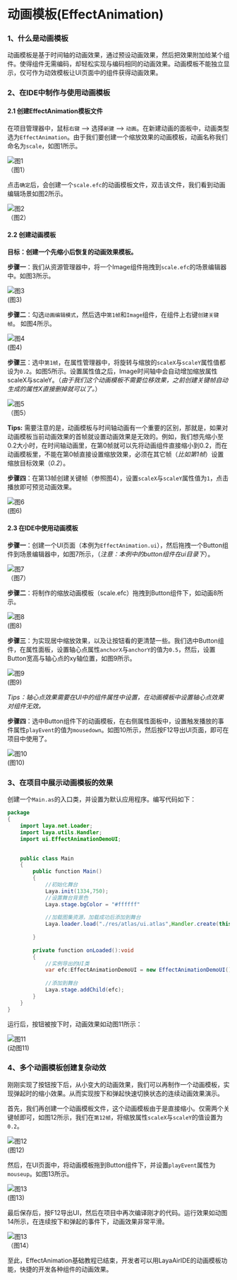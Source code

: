 

# 动画模板(EffectAnimation)

### 1、什么是动画模板

动画模板是基于时间轴的动画效果，通过预设动画效果，然后把效果附加给某个组件。使得组件无需编码，却轻松实现与编码相同的动画效果。动画模板不能独立显示，仅可作为动效模板让UI页面中的组件获得动画效果。



### 2、在IDE中制作与使用动画模板

#### 2.1 创建EffectAnimation模板文件

在项目管理器中，鼠标`右键` --> 选择`新建` --> `动画`。在新建动画的面板中，动画类型选为`EffectAnimation`。由于我们要创建一个缩放效果的动画模板，动画名称我们命名为`scale`，如图1所示。

![图1](img/1.png) <br />（图1）

点击`确定`后，会创建一个`scale.efc`的动画模板文件，双击该文件，我们看到动画编辑场景如图2所示。

![图2](img/2.png) <br />（图2）



#### 2.2 创建动画模板

**目标：创建一个先缩小后恢复的动画效果模板。**

**步骤一**：我们从资源管理器中，将一个Image组件拖拽到`scale.efc`的场景编辑器中。如图3所示。

![图3](img/3.png) <br /> (图3)



**步骤二**：勾选`动画编辑模式`，然后选中`第1帧`和`Image`组件，在组件上右键`创建关键帧`。 如图4所示。

![图4](img/4.png) <br />(图4)



**步骤三**：选中`第1帧`，在属性管理器中，将旋转与缩放的`scaleX`与`scaleY`属性值都设为`0.2`。如图5所示。设置属性值之后，Image时间轴中会自动增加缩放属性scaleX与scaleY。（*由于我们这个动画模板不需要位移效果，之前创建关键帧自动生成的属性X直接删掉就可以了。*）

![图5](img/5.png) <br />（图5）

**Tips:** 需要注意的是，动画模板与时间轴动画有一个重要的区别，那就是，如果对动画模板当前动画效果的首帧就设置动画效果是无效的。例如，我们想先缩小至0.2大小时，在时间轴动画里，在第0帧就可以先将动画组件直接缩小到0.2，而在动画模板里，不能在第0帧直接设置缩放效果，必须在其它帧（*比如第1帧*）设置缩放目标效果（*0.2*）。



**步骤四**：在第13帧创建关键帧（参照图4），设置`scaleX`与`scaleY`属性值为`1`，点击播放即可预览动画效果。

![图6](img/6.png) <br /> (图6)



#### 2.3 在IDE中使用动画模板

**步骤一**：创建一个UI页面（本例为`EffectAnimation.ui`），然后拖拽一个Button组件到场景编辑器中，如图7所示，（*注意：本例中的button组件在ui目录下*）。

![图7](img/7.png) <br /> （图7）



**步骤二**：将制作的缩放动画模板（scale.efc）拖拽到Button组件下，如动画8所示。

![图8](img/8.gif)<br />(图8) 



**步骤三**：为实现居中缩放效果，以及让按钮看的更清楚一些。我们选中Button组件，在属性面板，设置轴心点属性`anchorX`与`anchorY`的值为`0.5`，然后，设置Button宽高与轴心点的xy轴位置，如图9所示。

![图9](img/9.png)<br> (图9)

*Tips：轴心点效果需要在UI中的组件属性中设置，在动画模板中设置轴心点效果对组件无效。*



**步骤四**：选中Button组件下的动画模板，在右侧属性面板中，设置触发播放的事件属性`playEvent`的值为`mousedown`。如图10所示，然后按F12导出UI页面，即可在项目中使用了。

![图10](img/10.png) <br />(图10)





### 3、在项目中展示动画模板的效果

创建一个`Main.as`的入口类，并设置为默认应用程序。编写代码如下：



```java
package
{
	import laya.net.Loader;
	import laya.utils.Handler;
	import ui.EffectAnimationDemoUI;

	
	public class Main
	{
		public function Main()
		{
			//初始化舞台
			Laya.init(1334,750);
			//设置舞台背景色
			Laya.stage.bgColor = "#ffffff"    
			
			//加载图集资源，加载成功后添加到舞台
			Laya.loader.load("./res/atlas/ui.atlas",Handler.create(this,onLoaded));
			
		}
		
		private function onLoaded():void
		{	
			//实例导出的UI类
			var efc:EffectAnimationDemoUI = new EffectAnimationDemoUI();
			
			//添加到舞台
			Laya.stage.addChild(efc);
		}
	}
}
```

运行后，按钮被按下时，动画效果如动图11所示：

![图11](img/11.gif) <br /> (动图11)



### 4、多个动画模板创建复杂动效

刚刚实现了按钮按下后，从小变大的动画效果，我们可以再制作一个动画模板，实现弹起时的缩小效果。从而实现按下和弹起快速切换状态的连续动画效果演示。

首先，我们再创建一个动画模板文件，这个动画模板由于是直接缩小。仅需两个关键帧即可，如图12所示，我们在`第12帧`，将缩放属性`scaleX`与`scaleY`的值设置为`0.2`。

![图12](img/12.png) <br /> (图12)



然后，在UI页面中，将动画模板拖到Button组件下，并设置`playEvent`属性为`mouseup`。如图13所示。

![图13](img/13.png) <br /> (图13)



最后保存后，按F12导出UI，然后在项目中再次编译刚才的代码。运行效果如动图14所示，在连续按下和弹起的事件下，动画效果非常平滑。

![图13](img/14.gif) <br /> （图14）

 

至此，EffectAnimation基础教程已结束，开发者可以用LayaAirIDE的动画模板功能，快捷的开发各种组件的动画效果。



